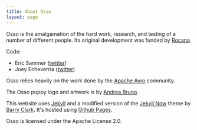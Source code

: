```yaml
---
title: About Osso
layout: page
---
```


Osso is the amalgamation of the hard work, research, and testing of a number of
different people. Its original development was funded by [Rocana][rocana].

Code:
* Eric Sammer ([twitter][twitter-esammer])
* Joey Echeverria ([twitter][twitter-fwiffo])

Osso relies heavily on the work done by the [Apache Avro][apache-avro]
community.

The Osso puppy logo and artwork is by [Andrea Bruno][li-bruno].

This website uses [Jekyll][jekyll] and a modified version of the
[Jekyll Now][jekyll-now] theme by [Barry Clark][github-bclark]. It's hosted
using [Github Pages][github-pages].

Osso is licensed under the Apache License 2.0.

[rocana]: http://www.rocana.com/
[apache-avro]: http://avro.apache.org/
[jekyll]: http://jekyllrb.com/
[github-pages]: https://pages.github.com/
[twitter-esammer]: https://twitter.com/esammer
[twitter-fwiffo]: https://twitter.com/fwiffo
[li-bruno]: https://www.linkedin.com/in/andreabruno
[jekyll-now]: http://themes.jekyllrc.org/jekyll-now/
[github-bclark]: https://github.com/barryclark